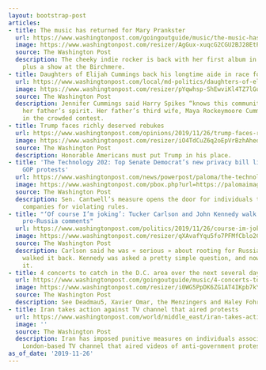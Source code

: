 ```yaml
---
layout: bootstrap-post
articles:
- title: The music has returned for Mary Prankster
  url: https://www.washingtonpost.com/goingoutguide/music/the-music-has-returned-for-mary-prankster/2019/11/25/030277c0-0b12-11ea-97ac-a7ccc8dd1ebc_story.html
  image: https://www.washingtonpost.com/resizer/AgGux-xuqcG2CGU2BJ28EtP4BoQ=/1440x0/smart/arc-anglerfish-washpost-prod-washpost.s3.amazonaws.com/public/QBGN2AQLA4I6VF5MU7GMRXI6XQ.jpg
  source: The Washington Post
  description: The cheeky indie rocker is back with her first album in over a decade,
    plus a show at the Birchmere.
- title: Daughters of Elijah Cummings back his longtime aide in race for his seat
  url: https://www.washingtonpost.com/local/md-politics/daughters-of-elijah-cummings-back-his-longtime-aide-in-race-for-his-seat/2019/11/26/68f29224-1051-11ea-9cd7-a1becbc82f5e_story.html
  image: https://www.washingtonpost.com/resizer/pYqwhsp-ShEwviKl4TZ7lGuBtBQ=/1440x0/smart/arc-anglerfish-washpost-prod-washpost.s3.amazonaws.com/public/HXW7PCHXJEI6TLMLQXRKUAFVZY.jpg
  source: The Washington Post
  description: Jennifer Cummings said Harry Spikes “knows this community” and embodies
    her father’s spirit. Her father’s third wife, Maya Rockeymoore Cummings, is also
    in the crowded contest.
- title: Trump faces richly deserved rebukes
  url: https://www.washingtonpost.com/opinions/2019/11/26/trump-faces-richly-deserved-rebukes/
  image: https://www.washingtonpost.com/resizer/iO4TdCuZ6q2oEpVrBzhAhedvkOw=/1440x0/smart/arc-anglerfish-washpost-prod-washpost.s3.amazonaws.com/public/QPBORTQPQQI6VESMWNGQTO6JJA.jpg
  source: The Washington Post
  description: Honorable Americans must put Trump in his place.
- title: 'The Technology 202: Top Senate Democrat’s new privacy bill likely to spark
    GOP protests'
  url: https://www.washingtonpost.com/news/powerpost/paloma/the-technology-202/2019/11/26/the-technology-202-top-senate-democrat-s-new-privacy-bill-likely-to-spark-gop-protests/5ddc3680602ff1181f2640e3/
  image: https://www.washingtonpost.com/pbox.php?url=https://palomaimages.washingtonpost.com/pr2/96187e3e39139c6c6e4d9c454e1b25fc-680-453-70-8-KKJ4GVH2MII6THQCDVC4WPP2R4.jpg&w=1484&op=resize&opt=1&filter=antialias&t=20170517
  source: The Washington Post
  description: Sen. Cantwell’s measure opens the door for individuals to sue tech
    companies for violating rules.
- title: "‘Of course I’m joking’: Tucker Carlson and John Kennedy walk back their
    pro-Russia comments"
  url: https://www.washingtonpost.com/politics/2019/11/26/course-im-joking-tucker-carlson-john-kennedy-walk-back-their-pro-russia-comments/
  image: https://www.washingtonpost.com/resizer/qXAvafYqu5fo7PFMfCblo2CnJnk=/1440x0/smart/arc-anglerfish-washpost-prod-washpost.s3.amazonaws.com/public/W3QBI3QE2II6VEIYEXLL2N67WE.jpg
  source: The Washington Post
  description: Carlson said he was « serious » about rooting for Russia, before he
    walked it back. Kennedy was asked a pretty simple question, and now says he misunderstood
    it.
- title: 4 concerts to catch in the D.C. area over the next several days
  url: https://www.washingtonpost.com/goingoutguide/music/4-concerts-to-catch-in-the-dc-area-over-the-next-several-days/2019/11/26/419b4250-0b12-11ea-97ac-a7ccc8dd1ebc_story.html
  image: https://www.washingtonpost.com/resizer/i0WG5PpDK6ZG1AT4IKpb7kYJlr8=/1440x0/smart/arc-anglerfish-washpost-prod-washpost.s3.amazonaws.com/public/XA4VX2HE34I6BNQUBIPPNRJJUU.jpg
  source: The Washington Post
  description: See Deadmau5, Xavier Omar, the Menzingers and Haley Fohr live.
- title: Iran takes action against TV channel that aired protests
  url: https://www.washingtonpost.com/world/middle_east/iran-takes-action-against-tv-channel-that-aired-protests/2019/11/26/85e94050-1054-11ea-924c-b34d09bbc948_story.html
  image: ''
  source: The Washington Post
  description: Iran has imposed punitive measures on individuals associated with a
    London-based TV channel that aired videos of anti-government protests
as_of_date: '2019-11-26'
---
```


